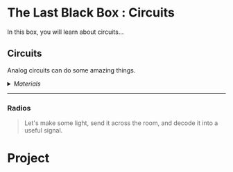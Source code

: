 # The Last Black Box : Circuits
In this box, you will learn about circuits...

## Circuits
Analog circuits can do some amazing things.

<details><summary><i>Materials</i></summary><p>

Name|Depth|Description| # |Data|Link|
:-------|:---:|:----------|:-:|:--:|:--:|

</p></details><hr>

### Radios
> Let's make some light, send it across the room, and decode it into a useful signal.


# Project
